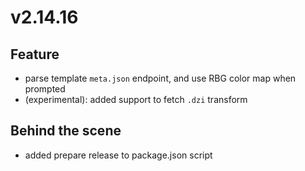 # v2.14.16

## Feature

- parse template `meta.json` endpoint, and use RBG color map when prompted
- (experimental): added support to fetch `.dzi` transform

## Behind the scene

- added prepare release to package.json script
